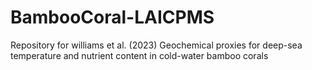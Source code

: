# BambooCoral-LAICPMS
Repository for williams et al. (2023) Geochemical proxies for deep-sea temperature and nutrient content in cold-water bamboo corals 
